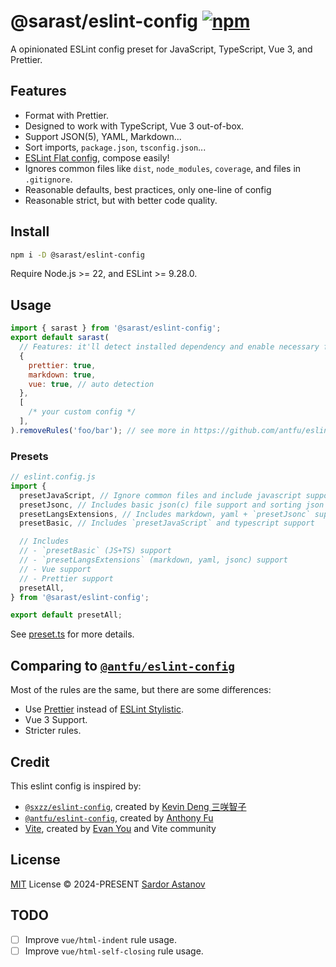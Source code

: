 # @sarast/eslint-config [![npm](https://img.shields.io/npm/v/@sarast/eslint-config.svg)](https://npmjs.com/package/@sarast/eslint-config)

A opinionated ESLint config preset for JavaScript, TypeScript, Vue 3,
and Prettier.

## Features

- Format with Prettier.
- Designed to work with TypeScript, Vue 3 out-of-box.
- Support JSON(5), YAML, Markdown...
- Sort imports, `package.json`, `tsconfig.json`...
- [ESLint Flat config](https://eslint.org/docs/latest/use/configure/configuration-files-new), compose easily!
- Ignores common files like `dist`, `node_modules`, `coverage`, and files in `.gitignore`.
- Reasonable defaults, best practices, only one-line of config
- Reasonable strict, but with better code quality.

## Install

```bash
npm i -D @sarast/eslint-config
```

Require Node.js >= 22, and ESLint >= 9.28.0.

## Usage

```js
import { sarast } from '@sarast/eslint-config';
export default sarast(
  // Features: it'll detect installed dependency and enable necessary features automatically
  {
    prettier: true,
    markdown: true,
    vue: true, // auto detection
  },
  [
    /* your custom config */
  ],
).removeRules('foo/bar'); // see more in https://github.com/antfu/eslint-flat-config-utils;
```

### Presets

```js
// eslint.config.js
import {
  presetJavaScript, // Ignore common files and include javascript support
  presetJsonc, // Includes basic json(c) file support and sorting json keys
  presetLangsExtensions, // Includes markdown, yaml + `presetJsonc` support
  presetBasic, // Includes `presetJavaScript` and typescript support

  // Includes
  // - `presetBasic` (JS+TS) support
  // - `presetLangsExtensions` (markdown, yaml, jsonc) support
  // - Vue support
  // - Prettier support
  presetAll,
} from '@sarast/eslint-config';

export default presetAll;
```

See [preset.ts](./src/presets.ts) for more details.

## Comparing to [`@antfu/eslint-config`](https://github.com/antfu/eslint-config)

Most of the rules are the same, but there are some differences:

- Use [Prettier](https://prettier.io/) instead of [ESLint Stylistic](https://github.com/eslint-stylistic/eslint-stylistic).
- Vue 3 Support.
- Stricter rules.

## Credit

This eslint config is inspired by:

- [`@sxzz/eslint-config`](https://github.com/sxzz/eslint-config), created by [Kevin Deng 三咲智子](https://github.com/sxzz)
- [`@antfu/eslint-config`](https://github.com/antfu/eslint-config), created by [Anthony Fu](https://github.com/antfu)
- [Vite](https://github.com/vitejs/vite), created by [Evan You](https://github.com/yyx990803) and Vite community

## License

[MIT](./LICENSE) License © 2024-PRESENT [Sardor Astanov](https://github.com/sardor01)

## TODO

- [ ] Improve `vue/html-indent` rule usage.
- [ ] Improve `vue/html-self-closing` rule usage.
